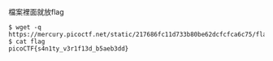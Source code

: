 檔案裡面就放flag

```shell
$ wget -q https://mercury.picoctf.net/static/217686fc11d733b80be62dcfcfca6c75/flag
$ cat flag
picoCTF{s4n1ty_v3r1f13d_b5aeb3dd}
```

